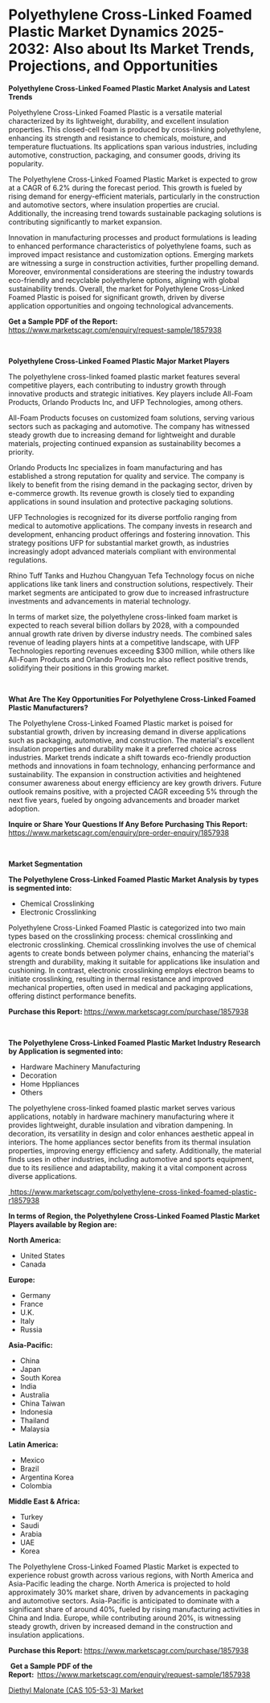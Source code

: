<p><h1>Polyethylene Cross-Linked Foamed Plastic Market Dynamics 2025-2032: Also about Its Market Trends, Projections, and Opportunities</h1></p><p><strong>Polyethylene Cross-Linked Foamed Plastic Market Analysis and Latest Trends</strong></p>
<p><p>Polyethylene Cross-Linked Foamed Plastic is a versatile material characterized by its lightweight, durability, and excellent insulation properties. This closed-cell foam is produced by cross-linking polyethylene, enhancing its strength and resistance to chemicals, moisture, and temperature fluctuations. Its applications span various industries, including automotive, construction, packaging, and consumer goods, driving its popularity.</p><p>The Polyethylene Cross-Linked Foamed Plastic Market is expected to grow at a CAGR of 6.2% during the forecast period. This growth is fueled by rising demand for energy-efficient materials, particularly in the construction and automotive sectors, where insulation properties are crucial. Additionally, the increasing trend towards sustainable packaging solutions is contributing significantly to market expansion. </p><p>Innovation in manufacturing processes and product formulations is leading to enhanced performance characteristics of polyethylene foams, such as improved impact resistance and customization options. Emerging markets are witnessing a surge in construction activities, further propelling demand. Moreover, environmental considerations are steering the industry towards eco-friendly and recyclable polyethylene options, aligning with global sustainability trends. Overall, the market for Polyethylene Cross-Linked Foamed Plastic is poised for significant growth, driven by diverse application opportunities and ongoing technological advancements.</p></p>
<p><strong>Get a Sample PDF of the Report:&nbsp;</strong> <a href="https://www.marketscagr.com/enquiry/request-sample/1857938?utm_campaign=1905&utm_medium=2&utm_source=Github&utm_content=ia&utm_term=03022025&utm_id=polyethylene-cross-linked-foamed-plastic">https://www.marketscagr.com/enquiry/request-sample/1857938</a></p>
<p>&nbsp;</p>
<p><strong>Polyethylene Cross-Linked Foamed Plastic Major Market Players</strong></p>
<p><p>The polyethylene cross-linked foamed plastic market features several competitive players, each contributing to industry growth through innovative products and strategic initiatives. Key players include All-Foam Products, Orlando Products Inc, and UFP Technologies, among others.</p><p>All-Foam Products focuses on customized foam solutions, serving various sectors such as packaging and automotive. The company has witnessed steady growth due to increasing demand for lightweight and durable materials, projecting continued expansion as sustainability becomes a priority.</p><p>Orlando Products Inc specializes in foam manufacturing and has established a strong reputation for quality and service. The company is likely to benefit from the rising demand in the packaging sector, driven by e-commerce growth. Its revenue growth is closely tied to expanding applications in sound insulation and protective packaging solutions.</p><p>UFP Technologies is recognized for its diverse portfolio ranging from medical to automotive applications. The company invests in research and development, enhancing product offerings and fostering innovation. This strategy positions UFP for substantial market growth, as industries increasingly adopt advanced materials compliant with environmental regulations.</p><p>Rhino Tuff Tanks and Huzhou Changyuan Tefa Technology focus on niche applications like tank liners and construction solutions, respectively. Their market segments are anticipated to grow due to increased infrastructure investments and advancements in material technology.</p><p>In terms of market size, the polyethylene cross-linked foam market is expected to reach several billion dollars by 2028, with a compounded annual growth rate driven by diverse industry needs. The combined sales revenue of leading players hints at a competitive landscape, with UFP Technologies reporting revenues exceeding $300 million, while others like All-Foam Products and Orlando Products Inc also reflect positive trends, solidifying their positions in this growing market.</p></p>
<p>&nbsp;</p>
<p><strong>What Are The Key Opportunities For Polyethylene Cross-Linked Foamed Plastic Manufacturers?</strong></p>
<p><p>The Polyethylene Cross-Linked Foamed Plastic market is poised for substantial growth, driven by increasing demand in diverse applications such as packaging, automotive, and construction. The material's excellent insulation properties and durability make it a preferred choice across industries. Market trends indicate a shift towards eco-friendly production methods and innovations in foam technology, enhancing performance and sustainability. The expansion in construction activities and heightened consumer awareness about energy efficiency are key growth drivers. Future outlook remains positive, with a projected CAGR exceeding 5% through the next five years, fueled by ongoing advancements and broader market adoption.</p></p>
<p><strong>Inquire or Share Your Questions If Any Before Purchasing This Report:</strong> <a href="https://www.marketscagr.com/enquiry/pre-order-enquiry/1857938?utm_campaign=1905&utm_medium=2&utm_source=Github&utm_content=ia&utm_term=03022025&utm_id=polyethylene-cross-linked-foamed-plastic">https://www.marketscagr.com/enquiry/pre-order-enquiry/1857938</a></p>
<p>&nbsp;</p>
<p><strong>Market Segmentation</strong></p>
<p><strong>The Polyethylene Cross-Linked Foamed Plastic Market Analysis by types is segmented into:</strong></p>
<p><ul><li>Chemical Crosslinking</li><li>Electronic Crosslinking</li></ul></p>
<p><p>Polyethylene Cross-Linked Foamed Plastic is categorized into two main types based on the crosslinking process: chemical crosslinking and electronic crosslinking. Chemical crosslinking involves the use of chemical agents to create bonds between polymer chains, enhancing the material's strength and durability, making it suitable for applications like insulation and cushioning. In contrast, electronic crosslinking employs electron beams to initiate crosslinking, resulting in thermal resistance and improved mechanical properties, often used in medical and packaging applications, offering distinct performance benefits.</p></p>
<p><strong>Purchase this Report:&nbsp;</strong><a href="https://www.marketscagr.com/purchase/1857938?utm_campaign=1905&utm_medium=2&utm_source=Github&utm_content=ia&utm_term=03022025&utm_id=polyethylene-cross-linked-foamed-plastic">https://www.marketscagr.com/purchase/1857938</a></p>
<p>&nbsp;</p>
<p><strong>The Polyethylene Cross-Linked Foamed Plastic Market Industry Research by Application is segmented into:</strong></p>
<p><ul><li>Hardware Machinery Manufacturing</li><li>Decoration</li><li>Home Hppliances</li><li>Others</li></ul></p>
<p><p>The polyethylene cross-linked foamed plastic market serves various applications, notably in hardware machinery manufacturing where it provides lightweight, durable insulation and vibration dampening. In decoration, its versatility in design and color enhances aesthetic appeal in interiors. The home appliances sector benefits from its thermal insulation properties, improving energy efficiency and safety. Additionally, the material finds uses in other industries, including automotive and sports equipment, due to its resilience and adaptability, making it a vital component across diverse applications.</p></p>
<p><a href="https://www.marketscagr.com/polyethylene-cross-linked-foamed-plastic-r1857938?utm_campaign=1905&utm_medium=2&utm_source=Github&utm_content=ia&utm_term=03022025&utm_id=polyethylene-cross-linked-foamed-plastic">&nbsp;https://www.marketscagr.com/polyethylene-cross-linked-foamed-plastic-r1857938</a></p>
<p><strong>In terms of Region, the Polyethylene Cross-Linked Foamed Plastic Market Players available by Region are:</strong></p>
<p>
    <p> <strong> North America: </strong>
        <ul>
            <li>United States</li>
            <li>Canada</li>
        </ul>
        </p> 
    <p> <strong> Europe: </strong>
        <ul>
            <li>Germany</li>
            <li>France</li>
            <li>U.K.</li>
            <li>Italy</li>
            <li>Russia</li>
        </ul>
        </p> 
    <p> <strong> Asia-Pacific: </strong>
        <ul>
            <li>China</li>
            <li>Japan</li>
            <li>South Korea</li>
            <li>India</li>
            <li>Australia</li>
            <li>China Taiwan</li>
            <li>Indonesia</li>
            <li>Thailand</li>
            <li>Malaysia</li>
        </ul>
        </p> 
    <p> <strong> Latin America: </strong>
        <ul>
            <li>Mexico</li>
            <li>Brazil</li>
            <li>Argentina Korea</li>
            <li>Colombia</li>
        </ul>
        </p> 
    <p> <strong> Middle East & Africa: </strong>
        <ul>
            <li>Turkey</li>
            <li>Saudi</li>
            <li>Arabia</li>
            <li>UAE</li>
            <li>Korea</li>
        </ul>
    </p>
    </p>
<p><p>The Polyethylene Cross-Linked Foamed Plastic Market is expected to experience robust growth across various regions, with North America and Asia-Pacific leading the charge. North America is projected to hold approximately 30% market share, driven by advancements in packaging and automotive sectors. Asia-Pacific is anticipated to dominate with a significant share of around 40%, fueled by rising manufacturing activities in China and India. Europe, while contributing around 20%, is witnessing steady growth, driven by increased demand in the construction and insulation applications.</p></p>
<p><strong>Purchase this Report: </strong><a href="https://www.marketscagr.com/purchase/1857938?utm_campaign=1905&utm_medium=2&utm_source=Github&utm_content=ia&utm_term=03022025&utm_id=polyethylene-cross-linked-foamed-plastic">https://www.marketscagr.com/purchase/1857938</a></p>
<p>&nbsp;<strong>Get a Sample PDF of the Report:&nbsp;&nbsp;</strong><a href="https://www.marketscagr.com/enquiry/request-sample/1857938?utm_campaign=1905&utm_medium=2&utm_source=Github&utm_content=ia&utm_term=03022025&utm_id=polyethylene-cross-linked-foamed-plastic">https://www.marketscagr.com/enquiry/request-sample/1857938</a></p>
<p><strong></strong></p>
<p><p><a href="https://github.com/AshikRahman991/Market-Research-Report-List-1/blob/main/diethyl-malonate-cas-105-53-3-market.md?utm_campaign=1905&utm_medium=2&utm_source=Github&utm_content=ia&utm_term=03022025&utm_id=polyethylene-cross-linked-foamed-plastic">Diethyl Malonate (CAS 105-53-3) Market</a></p></p>